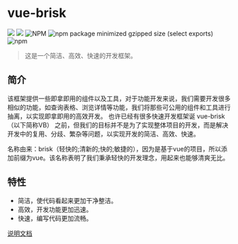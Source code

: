 # vue-brisk

![](https://img.shields.io/badge/github-jl15988-000000?logo=github&link=https://github.com/jl15988) ![](https://img.shields.io/badge/github-vue--brisk-000000?logo=github&link=https://github.com/jl15988/vue-brisk) ![NPM](https://img.shields.io/npm/l/vue-brisk) ![npm package minimized gzipped size (select exports)](https://img.shields.io/bundlejs/size/vue-brisk) ![npm](https://img.shields.io/npm/v/vue-brisk)

> 这是一个简洁、高效、快速的开发框架。

## 简介

该框架提供一些即拿即用的组件以及工具，对于功能开发来说，我们需要开发很多相似的功能，如查询表格、浏览详情等功能，我们将那些可公用的组件和工具进行抽离，以实现即拿即用的高效开发。 也许已经有很多快速开发框架诞 vue-brisk（以下简称VB） 之前，但我们的目标并不是为了实现整体项目的开发，而是解决开发中的复用、分歧、繁杂等问题，以实现开发的简洁、高效、快速。

名称由来：brisk（轻快的;清新的;快的;敏捷的），因为是基于vue的项目，所以添加前缀为vue。该名称表明了我们秉承轻快的开发理念，用起来也能够清爽无比。

## 特性

- 简洁，使代码看起来更加干净整洁。
- 高效，开发功能更加迅速。
- 快速，编写代码更加流畅。



[说明文档](https://jl15988.github.io/vue-brisk/)